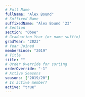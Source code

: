 ```yaml
---
# Full Name
fullName: "Alex Bound"
# Suffixed Name
suffixedName: "Alex Bound ’23"
# Section
section: "Oboe"
# Graduation Year (or name suffix)
gradYear: "2023"
# Year Joined
memberSince: "2019"
# Title
title: ""
# Order Override for sorting
orderOverride: "-1"
# Active Seasons
seasons: ["2019/20"]
# Is active member?
active: "true"
---
```


